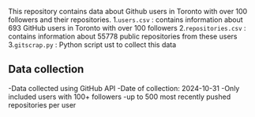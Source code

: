 This repository contains data about Github users in Toronto with over 100 followers and their repositories.
1.`users.csv` : contains information about 693 GitHub users in Toronto with over 100 followers
2.`repositories.csv` : contains information about 55778 public repositories from these users
3.`gitscrap.py` : Python script ust to collect this data

## Data collection

-Data collected using GitHub API
-Date of collection: 2024-10-31
-Only included users with 100+ followers
-up to 500 most recently pushed repositories per user
